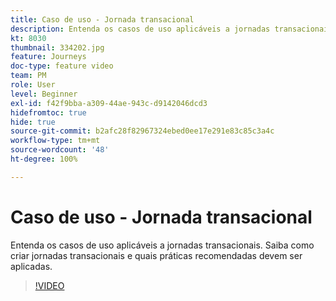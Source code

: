 ```yaml
---
title: Caso de uso - Jornada transacional
description: Entenda os casos de uso aplicáveis a jornadas transacionais. Saiba como criar jornadas transacionais e quais práticas recomendadas devem ser aplicadas.
kt: 8030
thumbnail: 334202.jpg
feature: Journeys
doc-type: feature video
team: PM
role: User
level: Beginner
exl-id: f42f9bba-a309-44ae-943c-d9142046dcd3
hidefromtoc: true
hide: true
source-git-commit: b2afc28f82967324ebed0ee17e291e83c85c3a4c
workflow-type: tm+mt
source-wordcount: '48'
ht-degree: 100%

---
```


# Caso de uso - Jornada transacional

Entenda os casos de uso aplicáveis a jornadas transacionais. Saiba como criar jornadas transacionais e quais práticas recomendadas devem ser aplicadas.

>[!VIDEO](https://video.tv.adobe.com/v/334202?quality=12&learn=on)
